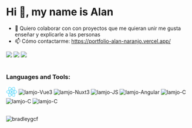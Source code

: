 
# Hi 👋, my name is Alan

- 👯 Quiero colaborar con con proyectos que me quieran unir me gusta enseñar y explicarle a las personas  
- 📫 Cómo contactarme: https://portfolio-alan-naranjo.vercel.app/

<div> 
 <a href="https://discord.com/channels/683416789434368002/683416789438562304" target="_blank"><img src="https://img.shields.io/badge/Discord-7289DA?style=for-the-badge&logo=discord&logoColor=white" target="_blank"></a> 
  <a href = "lamjo30@gmail.com"><img src="https://img.shields.io/badge/-Gmail-%23333?style=for-the-badge&logo=gmail&logoColor=white" target="_blank"></a>
  <a href="https://www.linkedin.com/in/alann3009200330092003/" target="_blank"><img src="https://img.shields.io/badge/-LinkedIn-%230077B5?style=for-the-badge&logo=linkedin&logoColor=white" target="_blank"></a> 
</div>

<div style="display: inline_block"><br>
  <h3 align="left">Languages and Tools:</h3>
  <img align="center" alt="lamjo-React" height="30" width="30" src="https://raw.githubusercontent.com/devicons/devicon/master/icons/react/react-original.svg"/>
  <img align="center" alt="lamjo-Vue3" height="30" width="30" src="https://vuejs.org//images/logo.png"/>
  <img align="center" alt="lamjo-Nuxt3" height="30" width="30" src="https://www.svgrepo.com/show/354131/nuxt-icon.svg"/>
  <img align="center" alt="lamjo-JS" height="30" width="30" src="https://encrypted-tbn0.gstatic.com/images?q=tbn:ANd9GcTab05l3ndGtZqyqxgTeOkmB7g2eDGyYrQp60gRu108tIEXOLQTl8tf9Jpx90UiNJEIv1Q&usqp=CAU"/>
 <img align="center" alt="lamjo-Angular" height="40" width="40" src="https://upload.wikimedia.org/wikipedia/commons/thumb/c/cf/Angular_full_color_logo.svg/1200px-Angular_full_color_logo.svg.png"/>
 <img align="center" alt="lamjo-C" height="30" width="30" src="https://w7.pngwing.com/pngs/694/533/png-transparent-the-c-programming-language-internet-explorer-miscellaneous-blue-cdr.png"/>
  <img align="center" alt="lamjo-C" height="30" width="30" src="https://w7.pngwing.com/pngs/925/447/png-transparent-express-js-node-js-javascript-mongodb-node-js-text-trademark-logo.png"/>
 <img align="center" alt="lamjo-C" height="30" width="30" src="https://1000logos.net/wp-content/uploads/2020/08/MySQL-Logo.jpg"/>
 
  <div stlye="aling-text: center"><br/>
   <p><img align="left" src="https://github-readme-stats.vercel.app/api/top-langs?username=L-A-M-J-O&show_icons=true&locale=en&layout=compact" alt="bradleygcf" /></p>
  </div>
</div>


